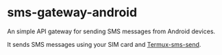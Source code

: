 # sms-gateway-android

An simple API gateway for sending SMS messages from Android devices.

It sends SMS messages using your SIM card and [Termux-sms-send](https://wiki.termux.com/wiki/Termux-sms-send).
